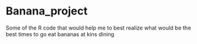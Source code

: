 # Banana_project
Some of the R code that would help me to best realize what would be the best times to go eat bananas at kins dining 
